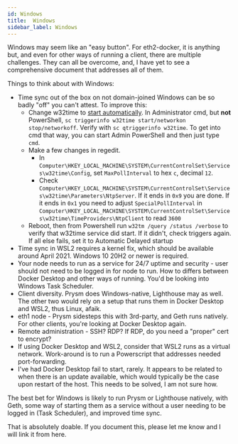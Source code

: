 ```yaml
---
id: Windows
title:  Windows
sidebar_label: Windows
---
```



Windows may seem like an "easy button". For eth2-docker, it is anything but, and even for
other ways of running a client, there are multiple challenges. They can all be overcome,
and, I have yet to see a comprehensive document that addresses all of them.

Things to think about with Windows:

- Time sync out of the box on not domain-joined Windows can be so badly "off" you can't attest. To improve this:
  - Change w32time to [start automatically](https://docs.microsoft.com/en-us/troubleshoot/windows-client/identity/w32time-not-start-on-workgroup). In Administrator cmd, but **not** PowerShell, `sc triggerinfo w32time start/networkon stop/networkoff`. Verify with `sc qtriggerinfo w32time`. To get into cmd that way, you can start Admin PowerShell and then just type `cmd`.
  - Make a few changes in regedit. 
    - In `Computer\HKEY_LOCAL_MACHINE\SYSTEM\CurrentControlSet\Services\w32time\Config`, set `MaxPollInterval` to hex `c`, decimal `12`.
    - Check `Computer\HKEY_LOCAL_MACHINE\SYSTEM\CurrentControlSet\Services\w32time\Parameters\NtpServer`. If it ends in `0x9` you are done. If it ends in `0x1` you need to adjust `SpecialPollInterval` in `Computer\HKEY_LOCAL_MACHINE\SYSTEM\CurrentControlSet\Services\w32time\TimeProviders\NtpClient` to read `3600`
  - Reboot, then from Powershell run `w32tm /query /status /verbose` to verify that w32time service did start. If it didn't, check triggers again. If all else fails, set it to Automatic Delayed startup
- Time sync in WSL2 requires a kernel fix, which should be available around April 2021. Windows 10 20H2 or newer is required.
- Your node needs to run as a service for 24/7 uptime and security - user should not need to be logged in for node to run. How to differs between Docker Desktop
  and other ways of running. You'd be looking into Windows Task Scheduler.
- Client diversity. Prysm does Windows-native, Lighthouse may as well. The other two would rely on a setup that runs them in Docker Desktop and WSL2,
  thus Linux, afaik.
- eth1 node - Prysm sidesteps this with 3rd-party, and Geth runs natively. For other clients, you're looking at Docker Desktop again.
- Remote administration - SSH? RDP? If RDP, do you need a "proper" cert to encrypt?
- If using Docker Desktop and WSL2, consider that WSL2 runs as a virtual network. Work-around is to run a Powerscript that addresses needed port-forwarding.
- I've had Docker Desktop fail to start, rarely. It appears to be related to when there is an update available, which would typically be the case
  upon restart of the host. This needs to be solved, I am not sure how.

The best bet for Windows is likely to run Prysm or Lighthouse natively, with Geth, some way of starting them as a service without a user needing to be logged
in (Task Scheduler), and improved time sync.

That is absolutely doable. If you document this, please let me know and I will link it from here.
